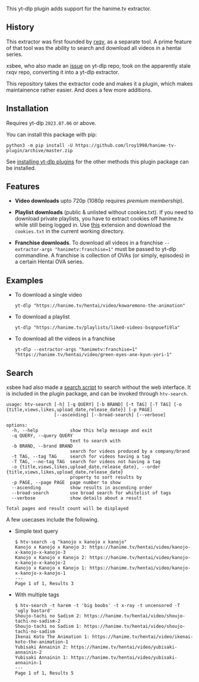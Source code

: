 This yt-dlp plugin adds support for the hanime.tv extractor. 

## History

This extractor was first founded by [rxqv](https://github.com/rxqv/htv), as a separate tool. A prime feature of that tool was the ability to search and download all videos in a hentai series.

xsbee, who also made an [issue](https://github.com/yt-dlp/yt-dlp/issues/4007) on yt-dlp repo, took on the apparently stale rxqv repo, converting it into a yt-dlp extractor.

This repository takes the extractor code and makes it a plugin, which makes maintainence rather easier. And does a few more additions.

## Installation

Requires yt-dlp `2023.07.06` or above.

You can install this package with pip:
```
python3 -m pip install -U https://github.com/lroy1998/hanime-tv-plugin/archive/master.zip
```

See [installing yt-dlp plugins](https://github.com/yt-dlp/yt-dlp#installing-plugins) for the other methods this plugin package can be installed.

## Features

- **Video downloads** upto 720p (1080p requires _premium membership_).
  
- **Playlist downloads** (public & unlisted without cookies.txt). If you need to download private playlists, you have to extract cookies off hanime.tv while still being logged in. Use [this](https://chrome.google.com/webstore/detail/get-cookiestxt-locally/cclelndahbckbenkjhflpdbgdldlbecc) extension and download the `cookies.txt` in the current working directory.

- **Franchise downloads**. To download all videos in a franchise `--extractor-args "hanimetv:franchise=1"` must be passed to yt-dlp commandline. A franchise is collection of OVAs (or simply, episodes) in a certain Hentai OVA series.

## Examples

- To download a single video
  ```
  yt-dlp "https://hanime.tv/hentai/video/kowaremono-the-animation"
  ```

- To download a playlist
  ```
  yt-dlp "https://hanime.tv/playlists/liked-videos-bsqnpuefi9la"
  ```

- To download all the videos in a franchise
  ```
  yt-dlp --extractor-args "hanimetv:franchise=1" "https://hanime.tv/hentai/video/green-eyes-ane-kyun-yori-1"
  ```


## Search

xsbee had also made a [search script](https://github.com/xsbee/yt-dlp/releases/download/htv/htv-search.py) to search without the web interface. It is included in the plugin package, and can be invoked through `htv-search`.

```
usage: htv-search [-h] [-q QUERY] [-b BRAND] [-t TAG] [-T TAG] [-o {title,views,likes,upload_date,release_date}] [-p PAGE]
                  [--ascending] [--broad-search] [--verbose]

options:
  -h, --help            show this help message and exit
  -q QUERY, --query QUERY
                        text to search with
  -b BRAND, --brand BRAND
                        search for videos produced by a company/brand
  -t TAG, --tag TAG     search for videos having a tag
  -T TAG, --no-tag TAG  search for videos not having a tag
  -o {title,views,likes,upload_date,release_date}, --order {title,views,likes,upload_date,release_date}
                        property to sort results by
  -p PAGE, --page PAGE  page number to show
  --ascending           show results in ascending order
  --broad-search        use broad search for whitelist of tags
  --verbose             show details about a result

Total pages and result count will be displayed
```

A few usecases include the following.

- Simple text query

    ```
    $ htv-search -q "kanojo x kanojo x kanojo"
    Kanojo x Kanojo x Kanojo 3: https://hanime.tv/hentai/video/kanojo-x-kanojo-x-kanojo-3
    Kanojo x Kanojo x Kanojo 2: https://hanime.tv/hentai/video/kanojo-x-kanojo-x-kanojo-2
    Kanojo x Kanojo x Kanojo 1: https://hanime.tv/hentai/video/kanojo-x-kanojo-x-kanojo-1
    ---
    Page 1 of 1, Results 3
    ```

- With multiple tags

    ```
    $ htv-search -t harem -t 'big boobs' -t x-ray -t uncensored -T 'ugly bastard'
    Shoujo-tachi no Sadism 2: https://hanime.tv/hentai/video/shoujo-tachi-no-sadism-2
    Shoujo-tachi no Sadism 1: https://hanime.tv/hentai/video/shoujo-tachi-no-sadism
    Ikenai Koto The Animation 1: https://hanime.tv/hentai/video/ikenai-koto-the-animation-1
    Yubisaki Annainin 2: https://hanime.tv/hentai/video/yubisaki-annainin-2
    Yubisaki Annainin 1: https://hanime.tv/hentai/video/yubisaki-annainin-1
    ---
    Page 1 of 1, Results 5
    ```
